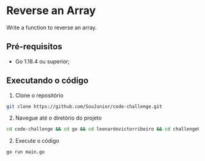 # Reverse an Array

Write a function to reverse an array.

## Pré-requisitos

- Go 1.18.4 ou superior;

## Executando o código

1. Clone o repositório

```bash
git clone https://github.com/SouJunior/code-challenge.git
```

2. Navegue até o diretório do projeto

```bash
cd code-challenge && cd go && cd leonardovictorribeiro && cd challenge03
```

2. Execute o código

```bash
go run main.go
```
